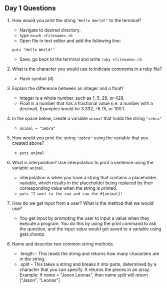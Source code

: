 ## Day 1 Questions

1. How would you print the string `"Hello World!"` to the terminal?
   - Navigate to desired directory.
   - type `touch <filename>.rb`
   - Open file in text editor and add the following line:
   ```
   puts "Hello World!"
   ```
   - Save, go back to the terminal and write `ruby <filename>.rb`
1. What is the character you would use to indicate comments in a ruby file?
   - Hash symbol (#)

1. Explain the difference between an integer and a float?
   - Integer is a whole number, such as 1, 5, 29, or 428.
   - Float is a number that has a fractional value (i.e. a number with a decimal). Examples would be 3.332, -8.75, or 100.1.

1. In the space below, create a variable `animal` that holds the string `"zebra"`
   - `animal = "zebra"`

1. How would you print the string `"zebra"` using the variable that you created above?
   - `puts animal`

1. What is interpolation? Use interpolation to print a sentence using the variable `animal`.
   - interpolation is when you have a string that contains a placeholder variable, which results in the placeholder being replaced by their corresponding value when the string is printed.
   - `puts "I went to the zoo and saw the #{animal}!`

1. How do we get input from a user? What is the method that we would use?
   - You get input by prompting the user to input a value when they execute a program. You do this by using the print command to ask the question, and the input value would get saved to a variable using gets.chomp.

1. Name and describe two common string methods.
   - .length - This reads the string and returns how many characters are in the string.
   - .split - This takes a string and breaks it into parts, determined by a character that you can specify. It returns the pieces in an array. Example: if name = "Jason Leonas", then name.split will return ["Jason", "Leonas"]
